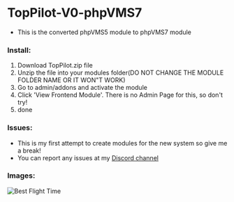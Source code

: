 # TopPilot-V0-phpVMS7
+ This is the converted phpVMS5 module to phpVMS7 module

### Install:

1. Download TopPilot.zip file
2. Unzip the file into your modules folder(DO NOT CHANGE THE MODULE FOLDER NAME OR IT WON"T WORK)
3. Go to admin/addons and activate the module
4. Click 'View Frontend Module'. There is no Admin Page for this, so don't try!
5. done


### Issues:
+ This is my first attempt to create modules for the new system so give me a break!
+ You can report any issues at my [Discord channel](https://discord.gg/GBGZtt2aFV)

### Images:

![Best Flight Time](https://www.parkhotech.com/assets/img/tp1.png)
